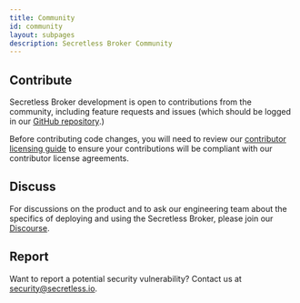 ```yaml
---
title: Community
id: community
layout: subpages
description: Secretless Broker Community
---
```


<div class="row community">
	<div class="col-md-4 col-sm-12">
    <h2><i class="slss-icon fas fa-code"></i> Contribute</h2>
    <p>Secretless Broker development is open to contributions from the community, including feature requests and issues (which should be logged in our <a href="https://github.com/cyberark/secretless-broker">GitHub repository</a>.)</p>
    <p>Before contributing code changes, you will need to review our <a href="https://github.com/cyberark/community/blob/master/CONTRIBUTING.md#when-the-repo-does-not-include-the-cla">contributor licensing guide</a> to ensure your contributions will be compliant with our contributor license agreements.</p>
	</div>
	<div class="col-md-4 col-sm-12">
		<h2><i class="slss-icon fas fa-comments"></i> Discuss</h2>
    <p>For discussions on the product and to ask our engineering team about the specifics of deploying and using the Secretless Broker, please join our <a href="https://discuss.cyberarkcommons.org/c/secretless-broker">Discourse</a>.</p>
	</div>
	<div class="col-md-4 col-sm-12">
		<h2><i class="slss-icon fas fa-exclamation-triangle"></i> Report</h2>
    <p>Want to report a potential security vulnerability? Contact us at <a href="mailto:security@secretless.io">security@secretless.io</a>.</p>
	</div>
</div>
